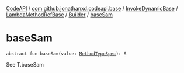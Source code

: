 [CodeAPI](../../../../index.md) / [com.github.jonathanxd.codeapi.base](../../../index.md) / [InvokeDynamicBase](../../index.md) / [LambdaMethodRefBase](../index.md) / [Builder](index.md) / [baseSam](.)

# baseSam

`abstract fun baseSam(value: `[`MethodTypeSpec`](../../../../com.github.jonathanxd.codeapi.common/-method-type-spec/index.md)`): S`

See T.baseSam

